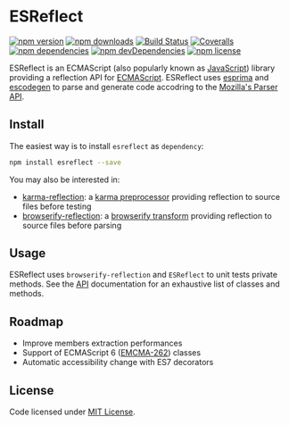 # ESReflect
[![npm version](https://img.shields.io/npm/v/esreflect.svg?style=flat-square)](https://www.npmjs.org/package/esreflect)
[![npm downloads](https://img.shields.io/npm/dm/esreflect.svg?style=flat-square)](http://npm-stat.com/charts.html?package=esreflect&from=2015-08-01)
[![Build Status](https://img.shields.io/travis/yannickglt/esreflect.svg?style=flat-square)](https://travis-ci.org/yannickglt/esreflect)
[![Coveralls](https://img.shields.io/coveralls/yannickglt/esreflect.svg)](https://coveralls.io/github/yannickglt/esreflect)
[![npm dependencies](https://img.shields.io/david/yannickglt/esreflect.svg)](https://david-dm.org/yannickglt/esreflect)
[![npm devDependencies](https://img.shields.io/david/dev/yannickglt/esreflect.svg)](https://david-dm.org/yannickglt/esreflect)
[![npm license](https://img.shields.io/npm/l/reflectionhs.svg)](https://www.npmjs.org/package/esreflect)

ESReflect is an ECMAScript (also popularly known as [JavaScript](https://en.wikipedia.org/wiki/JavaScript)) library providing a reflection API for [ECMAScript](http://www.ecma-international.org/publications/standards/Ecma-262.htm). ESReflect uses [esprima](https://github.com/jquery/esprima) and [escodegen](https://github.com/estools/escodegen) to parse and generate code accodring to the [Mozilla's Parser API](https://developer.mozilla.org/en/SpiderMonkey/Parser_API).

## Install
The easiest way is to install `esreflect` as `dependency`:
```sh
npm install esreflect --save
```

You may also be interested in:
- [karma-reflection](https://github.com/yannickglt/karma-reflection): a [karma preprocessor](http://karma-runner.github.io/0.13/config/preprocessors.html) providing reflection to source files before testing
- [browserify-reflection](https://github.com/yannickglt/browserify-reflection): a [browserify transform](https://github.com/substack/node-browserify#btransformtr-opts) providing reflection to source files before parsing

## Usage

ESReflect uses `browserify-reflection` and `ESReflect` to unit tests private methods.
See the [API](API.md) documentation for an exhaustive list of classes and methods.

## Roadmap
- Improve members extraction performances
- Support of ECMAScript 6 ([EMCMA-262](http://www.ecma-international.org/publications/standards/Ecma-262.htm)) classes
- Automatic accessibility change with ES7 decorators

## License
Code licensed under [MIT License](LICENSE).
